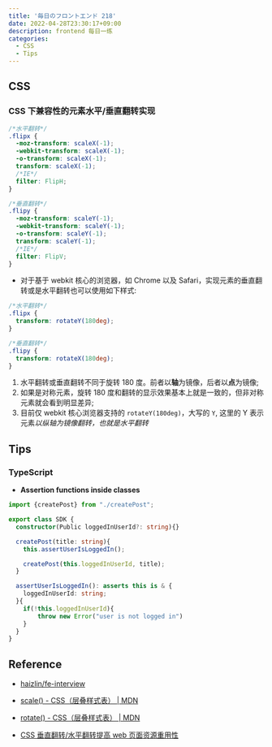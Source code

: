 ```yaml
---
title: '毎日のフロントエンド 218'
date: 2022-04-28T23:30:17+09:00
description: frontend 每日一练
categories:
  - CSS
  - Tips
---
```


## CSS

### CSS 下兼容性的元素水平/垂直翻转实现

```css
/*水平翻转*/
.flipx {
  -moz-transform: scaleX(-1);
  -webkit-transform: scaleX(-1);
  -o-transform: scaleX(-1);
  transform: scaleX(-1);
  /*IE*/
  filter: FlipH;
}

/*垂直翻转*/
.flipy {
  -moz-transform: scaleY(-1);
  -webkit-transform: scaleY(-1);
  -o-transform: scaleY(-1);
  transform: scaleY(-1);
  /*IE*/
  filter: FlipV;
}
```

- 对于基于 webkit 核心的浏览器，如 Chrome 以及 Safari，实现元素的垂直翻转或是水平翻转也可以使用如下样式:

```css
/*水平翻转*/
.flipx {
  transform: rotateY(180deg);
}

/*垂直翻转*/
.flipy {
  transform: rotateX(180deg);
}
```

1. 水平翻转或垂直翻转不同于旋转 180 度。前者以**轴**为镜像，后者以**点**为镜像;
2. 如果是对称元素，旋转 180 度和翻转的显示效果基本上就是一致的，但非对称元素就会看到明显差异;
3. 目前仅 webkit 核心浏览器支持的 `rotateY(180deg)`，大写的 `Y`, 这里的 Y 表示元素*以纵轴为镜像翻转，也就是水平翻转*

## Tips

### TypeScript

- **Assertion functions inside classes**

```ts
import {createPost} from "./createPost";

export class SDK {
  constructor(Public loggedInUserId?: string){}

  createPost(title: string){
    this.assertUserIsLoggedIn();

    createPost(this.loggedInUserId, title);
  }

  assertUserIsLoggedIn(): asserts this is & {
    loggedInUserId: string;
  }{
    if(!this.loggedInUserId){
        throw new Error("user is not logged in")
    }
  }
}
```

## Reference

- [haizlin/fe-interview](https://github.com/haizlin/fe-interview/blob/master/category/history.md)

- [scale() - CSS（层叠样式表） | MDN](https://developer.mozilla.org/zh-CN/docs/Web/CSS/transform-function/scale)

- [rotate() - CSS（层叠样式表） | MDN](https://developer.mozilla.org/zh-CN/docs/Web/CSS/transform-function/rotate)

- [CSS 垂直翻转/水平翻转提高 web 页面资源重用性](https://www.zhangxinxu.com/wordpress/2011/05/css%E5%AE%9E%E7%8E%B0%E5%90%84%E4%B8%AA%E6%B5%8F%E8%A7%88%E5%99%A8%E5%85%BC%E5%AE%B9%E7%9A%84%E5%9E%82%E7%9B%B4%E7%BF%BB%E8%BD%AC%E6%B0%B4%E5%B9%B3%E7%BF%BB%E8%BD%AC%E6%95%88%E6%9E%9C/)
